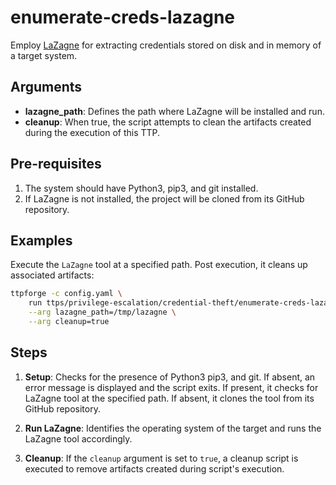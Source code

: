 # enumerate-creds-lazagne

Employ [LaZagne](https://github.com/AlessandroZ/LaZagne) for
extracting credentials stored on disk and in memory of a target system.

## Arguments

- **lazagne_path**: Defines the path where LaZagne will be installed and run.
- **cleanup**: When true, the script attempts to clean the artifacts
  created during the execution of this TTP.

## Pre-requisites

1. The system should have Python3, pip3, and git installed.
1. If LaZagne is not installed, the project will be cloned from its
   GitHub repository.

## Examples

Execute the `LaZagne` tool at a specified path.
Post execution, it cleans up associated artifacts:

```bash
ttpforge -c config.yaml \
    run ttps/privilege-escalation/credential-theft/enumerate-creds-lazagne/enumerate-creds-lazagne.yaml \
    --arg lazagne_path=/tmp/lazagne \
    --arg cleanup=true
```

## Steps

1. **Setup**: Checks for the presence of Python3
   pip3, and git.
   If absent, an error message is displayed and the
   script exits. If present, it checks for LaZagne
   tool at the specified path. If absent, it
   clones the tool from its GitHub repository.

1. **Run LaZagne**: Identifies the operating system
   of the target and runs the LaZagne tool
   accordingly.

1. **Cleanup**: If the `cleanup` argument is set
   to `true`, a cleanup
   script is executed to remove artifacts created
   during script's execution.
